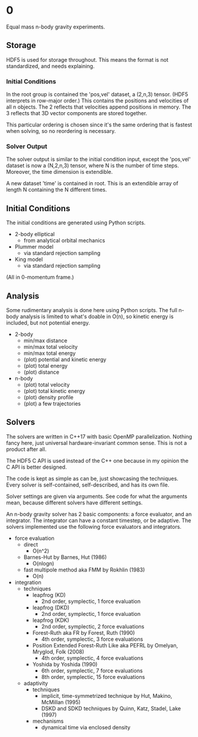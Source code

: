 # 0

Equal mass n-body gravity experiments.

## Storage

HDF5 is used for storage throughout. This means the format is not standardized, and needs explaining.

### Initial Conditions

In the root group is contained the 'pos,vel' dataset, a (2,n,3) tensor. (HDF5 interprets in row-major order.) This contains the positions and velocities of all n objects. The 2 reflects that velocities append positions in memory. The 3 reflects that 3D vector components are stored together.

This particular ordering is chosen since it's the same ordering that is fastest when solving, so no reordering is necessary.

### Solver Output

The solver output is similar to the initial condition input, except the 'pos,vel' dataset is now a (N,2,n,3) tensor, where N is the number of time steps. Moreover, the time dimension is extendible.

A new dataset 'time' is contained in root. This is an extendible array of length N containing the N different times.

## Initial Conditions

The initial conditions are generated using Python scripts.

-   2-body elliptical
    -   from analytical orbital mechanics
-   Plummer model
    -   via standard rejection sampling
-   King model
    -   via standard rejection sampling

(All in 0-momentum frame.)

## Analysis

Some rudimentary analysis is done here using Python scripts. The full n-body analysis is limited to what's doable in O(n), so kinetic energy is included, but not potential energy.

-   2-body
    -   min/max distance
    -   min/max total velocity
    -   min/max total energy
    -   (plot) potential and kinetic energy
    -   (plot) total energy
    -   (plot) distance
-   n-body
    -   (plot) total velocity
    -   (plot) total kinetic energy
    -   (plot) density profile
    -   (plot) a few trajectories

## Solvers

The solvers are written in C++17 with basic OpenMP parallelization. Nothing fancy here, just universal hardware-invariant common sense. This is not a product after all.

The HDF5 C API is used instead of the C++ one because in my opinion the C API is better designed.

The code is kept as simple as can be, just showcasing the techniques. Every solver is self-contained, self-described, and has its own file.

Solver settings are given via arguments. See code for what the arguments mean, because different solvers have different settings.

An n-body gravity solver has 2 basic components: a force evaluator, and an integrator. The integrator can have a constant timestep, or be adaptive. The solvers implemented use the following force evaluators and integrators.

-   force evaluation
    -   direct
        -   O(n^2)
    -   Barnes-Hut by Barnes, Hut (1986)
        -   O(nlogn)
    -   fast multipole method aka FMM by Rokhlin (1983)
        -   O(n)
-   integration
    -   techniques
        -   leapfrog (KD)
            -   2nd order, symplectic, 1 force evaluation
        -   leapfrog (DKD)
            -   2nd order, symplectic, 1 force evaluation
        -   leapfrog (KDK)
            -   2nd order, symplectic, 2 force evaluations
        -   Forest-Ruth aka FR by Forest, Ruth (1990)
            -   4th order, symplectic, 3 force evaluations
        -   Position Extended Forest-Ruth Like aka PEFRL by Omelyan, Mryglod, Folk (2008)
            -   4th order, symplectic, 4 force evaluations
        -   Yoshida by Yoshida (1990)
            -   6th order, symplectic, 7 force evaluations
            -   8th order, symplectic, 15 force evaluations
    -   adaptivity
        -   techniques
            -   implicit, time-symmetrized technique by Hut, Makino, McMillan (1995)
            -   DSKD and SDKD techniques by Quinn, Katz, Stadel, Lake (1997)
        -   mechanisms
            -   dynamical time via enclosed density

